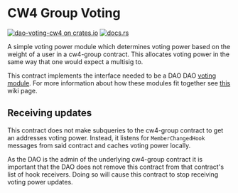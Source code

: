 # CW4 Group Voting

[![dao-voting-cw4 on crates.io](https://img.shields.io/crates/v/dao-voting-cw4.svg?logo=rust)](https://crates.io/crates/dao-voting-cw4)
[![docs.rs](https://img.shields.io/docsrs/dao-voting-cw4?logo=docsdotrs)](https://docs.rs/dao-voting-cw4/latest/dao_voting_cw4/)

A simple voting power module which determines voting power based on
the weight of a user in a cw4-group contract. This allocates voting
power in the same way that one would expect a multisig to.

This contract implements the interface needed to be a DAO
DAO [voting
module](https://github.com/DA0-DA0/dao-contracts/wiki/DAO-DAO-Contracts-Design#the-voting-module).
For more information about how these modules fit together see
[this](https://github.com/DA0-DA0/dao-contracts/wiki/DAO-DAO-Contracts-Design)
wiki page. 

## Receiving updates

This contract does not make subqueries to the cw4-group contract to
get an addresses voting power. Instead, it listens for
`MemberChangedHook` messages from said contract and caches voting
power locally.

As the DAO is the admin of the underlying cw4-group contract it is
important that the DAO does not remove this contract from that
contract's list of hook receivers. Doing so will cause this contract
to stop receiving voting power updates.
